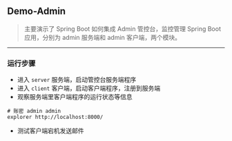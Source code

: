 ## Demo-Admin

> 主要演示了 Spring Boot 如何集成 Admin 管控台，监控管理 Spring Boot 应用，分别为 admin 服务端和 admin 客户端，两个模块。

---

### 运行步骤

- 进入 `server` 服务端，启动管控台服务端程序
- 进入 `client` 客户端，启动客户端程序，注册到服务端
- 观察服务端里客户端程序的运行状态等信息
```shell
# 账密 admin admin
explorer http://localhost:8000/
```
- 测试客户端宕机发送邮件